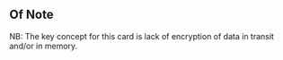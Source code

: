 ## Of Note

NB: The key concept for this card is lack of encryption of data in transit and/or in memory.
